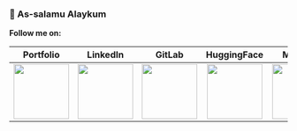 ### 👋 As-salamu Alaykum

**Follow me on:**

| Portfolio | LinkedIn | GitLab | HuggingFace | Medium |
| :-: | :-: | :-: | :-: | :-: |
| [<img src="https://raw.githubusercontent.com/FortAwesome/Font-Awesome/6.x/svgs/solid/globe.svg" width="100px" height="100px">](https://ahmedmujtaba.pages.dev/) | [<img src="https://cdn.simpleicons.org/linkedin" width="100px" height="100px">](https://www.linkedin.com/in/ahmed-mujtaba-butt) | [<img src="https://cdn.simpleicons.org/gitlab" width="100px" height="100px">](https://gitlab.com/ahmed.mujtaba) | [<img src="https://huggingface.co/front/assets/huggingface_logo-noborder.svg" width="100px" height="100px">](https://huggingface.co/ahmedmbutt) | [<img src="https://cdn.simpleicons.org/medium" width="100px" height="100px">](https://medium.com/@ahmedmbutt) |

<!---
- 👋 Hi, I’m @ahmedmbutt
- 👀 I’m interested in ...
- 🌱 I’m currently learning ...
- 💞️ I’m looking to collaborate on ...
- 📫 How to reach me ...

Here are some ideas to get you started:
- 🔭 I’m currently working on ...
- 🌱 I’m currently learning ...
- 👯 I’m looking to collaborate on ...
- 🤔 I’m looking for help with ...
- 💬 Ask me about ...
- 📫 How to reach me: ...
- 😄 Pronouns: ...
- ⚡ Fun fact: ...

ahmedmbutt/ahmedmbutt is a ✨ special ✨ repository because its `README.md` (this file) appears on your GitHub profile.
You can click the Preview link to take a look at your changes.
--->
